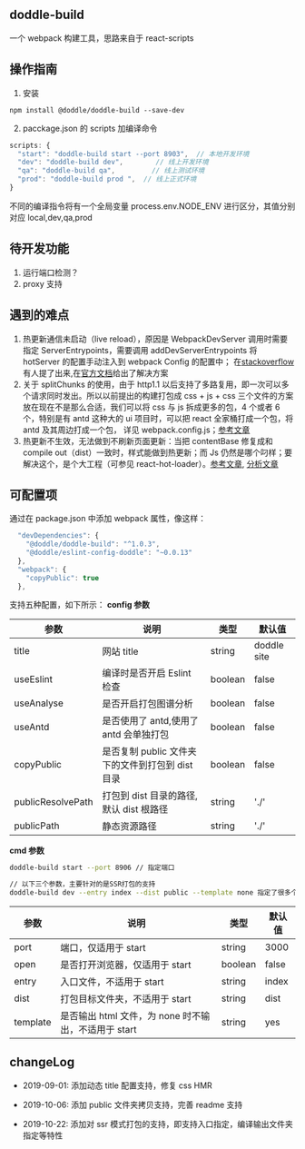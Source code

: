 ## doddle-build

一个 webpack 构建工具，思路来自于 react-scripts

## 操作指南

1. 安装

```shell
npm install @doddle/doddle-build --save-dev
```

2. pacckage.json 的 scripts 加编译命令

```javascript
scripts: {
  "start": "doddle-build start --port 8903",  // 本地开发环境
  "dev": "doddle-build dev",        // 线上开发环境
  "qa": "doddle-build qa",         // 线上测试环境
  "prod": "doddle-build prod ",  // 线上正式环境
}
```

不同的编译指令将有一个全局变量 process.env.NODE_ENV 进行区分，其值分别对应 local,dev,qa,prod

## 待开发功能

1. 运行端口检测？
2. proxy 支持

## 遇到的难点

1. 热更新通信未启动（live reload），原因是 WebpackDevServer 调用时需要指定 ServerEntrypoints，需要调用 addDevServerEntrypoints 将 hotServer 的配置手动注入到 webpack Config 的配置中；
   在[stackoverflow][2]有人提了出来,在[官方文档][1]给出了解决方案
2. 关于 splitChunks 的使用，由于 http1.1 以后支持了多路复用，即一次可以多个请求同时发出。所以以前提出的构建打包成 css + js + css 三个文件的方案放在现在不是那么合适，我们可以将 css 与 js 拆成更多的包，4 个或者 6 个，特别是有 antd 这种大的 ui 项目时，可以把 react 全家桶打成一个包，将 antd 及其周边打成一个包， 详见 webpack.config.js；[参考文章][3]
3. 热更新不生效，无法做到不刷新页面更新：当把 contentBase 修复成和 compile out（dist）一致时，样式能做到热更新；而 Js 仍然是哪个叼样；要解决这个，是个大工程（可参见 react-hot-loader）。[参考文章][4], [分析文章][5]

## 可配置项

通过在 package.json 中添加 webpack 属性，像这样：

```js
  "devDependencies": {
    "@doddle/doddle-build": "^1.0.3",
    "@doddle/eslint-config-doddle": "~0.0.13"
  },
  "webpack": {
    "copyPublic": true
  },
```

支持五种配置，如下所示：
**config 参数**

| 参数              | 说明                                             | 类型    | 默认值      |
| ----------------- | ------------------------------------------------ | ------- | ----------- |
| title             | 网站 title                                       | string  | doddle site |
| useEslint         | 编译时是否开启 Eslint 检查                       | boolean | false       |
| useAnalyse        | 是否开启打包图谱分析                             | boolean | false       |
| useAntd           | 是否使用了 antd,使用了 antd 会单独打包           | boolean | false       |
| copyPublic        | 是否复制 public 文件夹下的文件到打包到 dist 目录 | boolean | false       |
| publicResolvePath | 打包到 dist 目录的路径, 默认 dist 根路径         | string  | './'        |
| publicPath        | 静态资源路径                                     | string  | './'        |

**cmd 参数**

```sh
doddle-build start --port 8906 // 指定端口

// 以下三个参数，主要针对的是SSR打包的支持
doddle-build dev --entry index --dist public --template none 指定了很多个变量
```

| 参数     | 说明                                                 | 类型    | 默认值 |
| -------- | ---------------------------------------------------- | ------- | ------ |
| port     | 端口，仅适用于 start                                 | string  | 3000   |
| open     | 是否打开浏览器，仅适用于 start                       | boolean | false  |
| entry    | 入口文件，不适用于 start                             | string  | index  |
| dist     | 打包目标文件夹，不适用于 start                       | string  | dist   |
| template | 是否输出 html 文件，为 none 时不输出，不适用于 start | string  | yes    |

## changeLog

- 2019-09-01: 添加动态 title 配置支持，修复 css HMR

- 2019-10-06: 添加 public 文件夹拷贝支持，完善 readme 支持

- 2019-10-22: 添加对 ssr 模式打包的支持，即支持入口指定，编译输出文件夹指定等特性

[1]: https://webpack.js.org/guides/hot-module-replacement/
[2]: https://stackoverflow.com/questions/52818569/webpack-dev-server-hot-reload-doesnt-work-via-node-api
[3]: https://medium.com/dailyjs/webpack-4-splitchunks-plugin-d9fbbe091fd0
[4]: https://webpack.js.org/concepts/hot-module-replacement/
[5]: https://segmentfault.com/a/1190000005614604?utm_source=tuicool&utm_medium=referral
